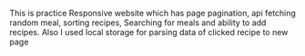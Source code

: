 This is practice Responsive website which has page pagination, api fetching random meal, sorting recipes, Searching for meals and ability to add recipes. Also I used local storage for parsing data of clicked recipe to new page
